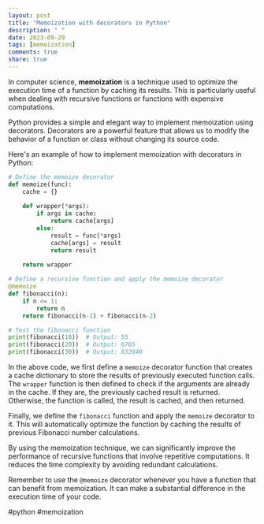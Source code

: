 ```yaml
---
layout: post
title: "Memoization with decorators in Python"
description: " "
date: 2023-09-29
tags: [memoization]
comments: true
share: true
---
```


In computer science, **memoization** is a technique used to optimize the execution time of a function by caching its results. This is particularly useful when dealing with recursive functions or functions with expensive computations.

Python provides a simple and elegant way to implement memoization using decorators. Decorators are a powerful feature that allows us to modify the behavior of a function or class without changing its source code. 

Here's an example of how to implement memoization with decorators in Python:

```python
# Define the memoize decorator
def memoize(func):
    cache = {}
    
    def wrapper(*args):
        if args in cache:
            return cache[args]
        else:
            result = func(*args)
            cache[args] = result
            return result
    
    return wrapper

# Define a recursive function and apply the memoize decorator
@memoize
def fibonacci(n):
    if n <= 1:
        return n
    return fibonacci(n-1) + fibonacci(n-2)

# Test the fibonacci function
print(fibonacci(10))  # Output: 55
print(fibonacci(20))  # Output: 6765
print(fibonacci(30))  # Output: 832040
```

In the above code, we first define a `memoize` decorator function that creates a cache dictionary to store the results of previously executed function calls. The `wrapper` function is then defined to check if the arguments are already in the cache. If they are, the previously cached result is returned. Otherwise, the function is called, the result is cached, and then returned.

Finally, we define the `fibonacci` function and apply the `memoize` decorator to it. This will automatically optimize the function by caching the results of previous Fibonacci number calculations.

By using the memoization technique, we can significantly improve the performance of recursive functions that involve repetitive computations. It reduces the time complexity by avoiding redundant calculations.

Remember to use the `@memoize` decorator whenever you have a function that can benefit from memoization. It can make a substantial difference in the execution time of your code.

#python #memoization